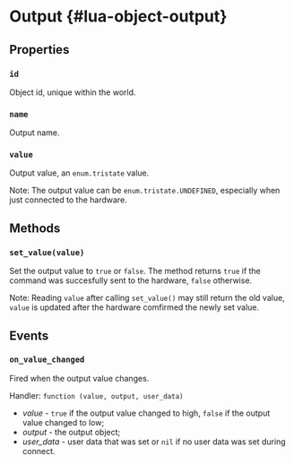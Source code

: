 # Output {#lua-object-output}


## Properties

### `id`
Object id, unique within the world.

### `name`
Output name.

### `value`
Output value, an `enum.tristate` value.

Note: The output value can be `enum.tristate.UNDEFINED`, especially when just connected to the hardware.


## Methods

### `set_value(value)`
Set the output value to `true` or `false`. The method returns `true` if the command was succesfully sent to the hardware, `false` otherwise.

Note: Reading `value` after calling `set_value()` may still return the old value, `value` is updated after the hardware comfirmed the newly set value.


## Events

### `on_value_changed`
Fired when the output value changes.

Handler: `function (value, output, user_data)`
- *value* - `true` if the output value changed to high, `false` if the output value changed to low;
- *output* - the output object;
- *user_data* - user data that was set or `nil` if no user data was set during connect.
